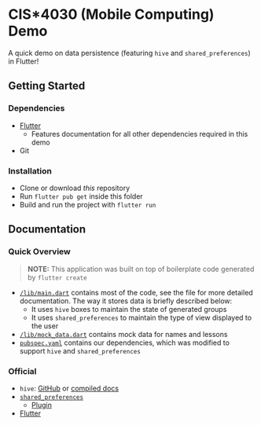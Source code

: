 # CIS*4030 (Mobile Computing) Demo
A quick demo on data persistence (featuring `hive` and `shared_preferences`) in Flutter!

## Getting Started
### Dependencies
- [Flutter](https://docs.flutter.dev/get-started/install)
  - Features documentation for all other dependencies required in this demo
- Git

### Installation
- Clone or download *this* repository
- Run `flutter pub get` inside this folder
- Build and run the project with `flutter run`

## Documentation
### Quick Overview
> **NOTE:** This application was built on top of boilerplate code generated by `flutter create`
- [`/lib/main.dart`](./lib/main.dart) contains most of the code, see the file for more detailed documentation. The way it stores data is briefly described below:
  - It uses `hive` boxes to maintain the state of generated groups
  - It uses `shared_preferences` to maintain the type of view displayed to the user
- [`/lib/mock_data.dart`](./lib/mock_data.dart) contains mock data for names and lessons
- [`pubspec.yaml`](./pubspec.yaml) contains our dependencies, which was modified to support `hive` and `shared_preferences`

### Official
- `hive`: [GitHub](https://github.com/isar/hive) or [compiled docs](https://hivedb.dev/#/)
- [`shared_preferences`](https://pub.dev/documentation/shared_preferences/latest/)
  - [Plugin](https://pub.dev/documentation/shared_preferences/latest/)
- [Flutter](https://api.flutter.dev/)
